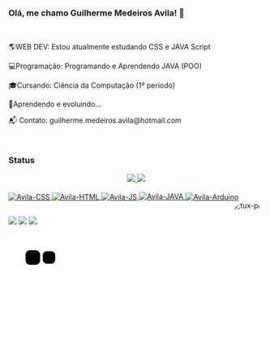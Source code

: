 ### Olá, me chamo Guilherme Medeiros Avila! 👋
<br>

<p>🌎WEB DEV: Estou atualmente estudando CSS e JAVA Script</p>
<p>💻Programação: Programando e Aprendendo JAVA (POO)</p>
<p>🎓Cursando: Ciência da Computação (1º período) </p>
<p>🌱Aprendendo e evoluindo...</p>
<p>📬 Contato: guilherme.medeiros.avila@hotmail.com</p>

<br>

### Status
<div align="center">
  <a href="https://github.com/GM7Avila">
  <img height="180em" src="https://github-readme-stats.vercel.app/api?username=GM7Avila&show_icons=true&theme=blueberry&include_all_commits=true&count_private=true"/>
  <img height="180em" src="https://github-readme-stats.vercel.app/api/top-langs/?username=GM7Avila&layout=compact&langs_count=7&theme=blueberry"/>
</div>
  
  
<div style="display: inline_block"><br>
  <img align="center" alt="Avila-CSS" height="40" width="40" src="https://cdn.jsdelivr.net/gh/devicons/devicon/icons/css3/css3-original-wordmark.svg"/>
  <img align="center" alt="Avila-HTML" heigth="30" width="40" src="https://cdn.jsdelivr.net/gh/devicons/devicon/icons/html5/html5-original-wordmark.svg" />
  <img align="center" alt="Avila-JS" height="38" width="38" src="https://cdn.jsdelivr.net/gh/devicons/devicon/icons/javascript/javascript-original.svg" />
  <img align-"center" alt="Avila-JAVA" height="40" width="40" src="https://cdn.jsdelivr.net/gh/devicons/devicon/icons/java/java-original-wordmark.svg" />

  <img align="center" alt="Avila-Arduino" height="38" src="https://cdn.jsdelivr.net/gh/devicons/devicon/icons/arduino/arduino-original-wordmark.svg" />

  
  <img align="right" alt="tux-pic" height="150" style="border-radius:50px;" src="https://i0.wp.com/sempreupdate.com.br/wp-content/uploads/2019/10/tux-linux-gif.gif?resize=256%2C256&ssl=1">
</div>
  
  ##
 
<div> 
  <a href="https://www.youtube.com/channel/UCIPEVT1ZBezrixDAxEoaUZA" target="_blank"><img src="https://img.shields.io/badge/YouTube-FF0000?style=for-the-badge&logo=youtube&logoColor=white" target="_blank"></a>
  <a href = "mailto:guilherme.medeiros.avila@hotmail.com"><img src="https://img.shields.io/badge/-Gmail-%23333?style=for-the-badge&logo=gmail&logoColor=white" target="_blank"></a>
  <a href="https://www.linkedin.com/in/guilherme-medeiros-avila-331776180/" target="_blank"><img src="https://img.shields.io/badge/-LinkedIn-%230077B5?style=for-the-badge&logo=linkedin&logoColor=white" target="_blank"></a> 
 
  ![Snake animation](https://github.com/GM7Avila/GM7Avila/blob/output/github-contribution-grid-snake.svg)
 
</div>
